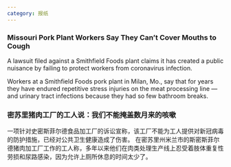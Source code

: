 ```yaml
---
category: 报纸
---
```

### Missouri Pork Plant Workers Say They Can’t Cover Mouths to Cough
A lawsuit filed against a Smithfield Foods plant claims it has created a public nuisance by failing to protect workers from coronavirus infection.

Workers at a Smithfield Foods pork plant in Milan, Mo., say that for years they have endured repetitive stress injuries on the meat processing line — and urinary tract infections because they had so few bathroom breaks.

### 密苏里猪肉工厂的工人说：我们不能掩盖数月来的咳嗽
一项针对史密斯菲尔德食品加工厂的诉讼宣称，该工厂不能为工人提供对新冠病毒的防护措施，已经对公共卫生健康造成了伤害。
在密苏里州米兰市的斯密斯菲尔德猪肉加工厂工作的工人称，多年以来他们在肉类处理生产线上忍受着肢体重复性劳损和尿路感染，因为允许上厕所休息的时间太少了。


